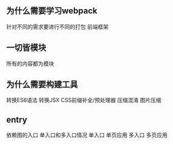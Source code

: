 ## 为什么需要学习webpack
针对不同的需求要进行不同的打包
前端框架
## 一切皆模块
所有的内容都为模块
## 为什么需要构建工具
转换ES6语法
转换JSX
CSS前缀补全/预处理器
压缩混淆
图片压缩

## entry
依赖图的入口
单入口和多入口情况
单入口 单页应用
多入口 多页应用
